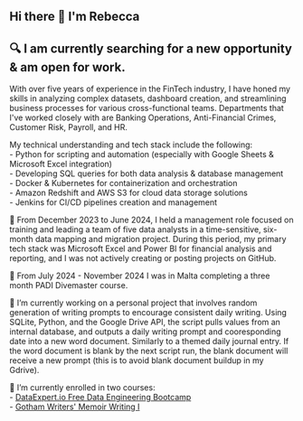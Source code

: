 ## Hi there 👋 I'm Rebecca

## 🔍 I am currently searching for a new opportunity & am open for work.

With over five years of experience in the FinTech industry, I have honed my skills in analyzing complex datasets, dashboard creation, and streamlining business processes for various cross-functional teams. Departments that I've worked closely with are Banking Operations, Anti-Financial Crimes, Customer Risk, Payroll, and HR. 

My technical understanding and tech stack include the following:  
    - Python for scripting and automation (especially with Google Sheets & Microsoft Excel integration)  
    - Developing SQL queries for both data analysis & database management  
    - Docker & Kubernetes for containerization and orchestration  
    - Amazon Redshift and AWS S3 for cloud data storage solutions  
    - Jenkins for CI/CD pipelines creation and management  

📅 From December 2023 to June 2024, I held a management role focused on training and leading a team of five data analysts in a time-sensitive, six-month data mapping and migration project. During this period, my primary tech stack was Microsoft Excel and Power BI for financial analysis and reporting, and I was not actively creating or posting projects on GitHub.

🤿 From July 2024 - November 2024 I was in Malta completing a three month PADI Divemaster course. 

🔭 I’m currently working on a personal project that involves random generation of writing prompts to encourage consistent daily writing. Using SQLite, Python, and the Google Drive API, the script pulls values from an internal database, and outputs a daily writing prompt and cooresponding date into a new word document. Similarly to a themed daily journal entry. If the word document is blank by the next script run, the blank document will receive a new prompt (this is to avoid blank document buildup in my Gdrive).

🌱 I’m currently enrolled in two courses:   
    - [DataExpert.io Free Data Engineering Bootcamp](https://bootcamp.techcreator.io/)   
    - [Gotham Writers' Memoir Writing I](https://wp.writingclasses.com/courses/memoir-writing-i/)
  
